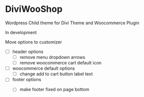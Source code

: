 # DiviWooShop
Wordpress Child theme for Divi Theme and Woocommerce Plugin




In development

Move options to customizer
- [ ] header options
    - [ ] remove menu dropdown arrows
    - [ ] remove woocommerce cart default icon
    
- [ ] woocommerce default options
    - [ ] change add to cart button label text

- [ ] footer options
    - [ ] make footer fixed on page bottom



